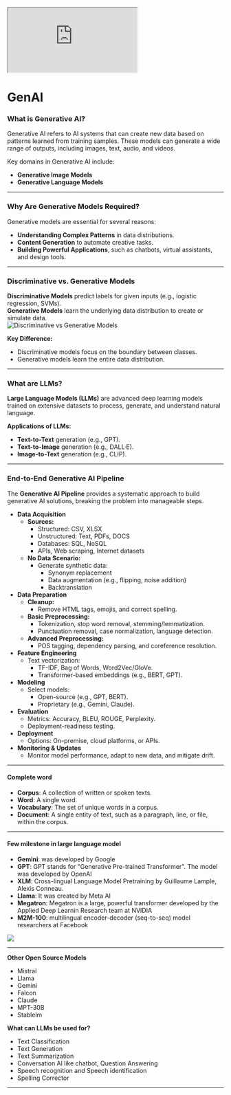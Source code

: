 
<iframe src="https://jalammar.github.io/illustrated-transformer/"> </iframe>


# GenAI

### **What is Generative AI?**  

Generative AI refers to AI systems that can create new data based on patterns learned from training samples. These models can generate a wide range of outputs, including images, text, audio, and videos.  

Key domains in Generative AI include:  
- **Generative Image Models**  
- **Generative Language Models**  

---

### **Why Are Generative Models Required?**  
Generative models are essential for several reasons:  
- **Understanding Complex Patterns** in data distributions.  
- **Content Generation** to automate creative tasks.  
- **Building Powerful Applications**, such as chatbots, virtual assistants, and design tools.  

---

### **Discriminative vs. Generative Models**  
**Discriminative Models** predict labels for given inputs (e.g., logistic regression, SVMs).  
**Generative Models** learn the underlying data distribution to create or simulate data.  
![Discriminative vs Generative Models](https://github.com/ParitKansal/photos/blob/main/Discriminative%20vs%20Generative%20Models.ppm)  

**Key Difference:**  
- Discriminative models focus on the boundary between classes.  
- Generative models learn the entire data distribution.  

---

### **What are LLMs?**  
**Large Language Models (LLMs)** are advanced deep learning models trained on extensive datasets to process, generate, and understand natural language.  

**Applications of LLMs:**  
- **Text-to-Text** generation (e.g., GPT).  
- **Text-to-Image** generation (e.g., DALL·E).  
- **Image-to-Text** generation (e.g., CLIP).  

---

### **End-to-End Generative AI Pipeline**  

The **Generative AI Pipeline** provides a systematic approach to build generative AI solutions, breaking the problem into manageable steps.  

- **Data Acquisition**  
  - **Sources:**  
    - Structured: CSV, XLSX  
    - Unstructured: Text, PDFs, DOCS  
    - Databases: SQL, NoSQL  
    - APIs, Web scraping, Internet datasets  
  - **No Data Scenario:**  
    - Generate synthetic data:  
      - Synonym replacement  
      - Data augmentation (e.g., flipping, noise addition)  
      - Backtranslation  
- **Data Preparation**  
  - **Cleanup:**  
    - Remove HTML tags, emojis, and correct spelling.  
  - **Basic Preprocessing:**  
    - Tokenization, stop word removal, stemming/lemmatization.  
    - Punctuation removal, case normalization, language detection.  
  - **Advanced Preprocessing:**  
    - POS tagging, dependency parsing, and coreference resolution.  
- **Feature Engineering**  
  - Text vectorization:  
    - TF-IDF, Bag of Words, Word2Vec/GloVe.  
    - Transformer-based embeddings (e.g., BERT, GPT).  
- **Modeling**  
  - Select models:  
    - Open-source (e.g., GPT, BERT).  
    - Proprietary (e.g., Gemini, Claude).  
- **Evaluation**  
  - Metrics: Accuracy, BLEU, ROUGE, Perplexity.  
  - Deployment-readiness testing.  
- **Deployment**  
  - Options: On-premise, cloud platforms, or APIs.  
- **Monitoring & Updates**  
  - Monitor model performance, adapt to new data, and mitigate drift.  
---  
#### **Complete word**
- **Corpus**: A collection of written or spoken texts.
- **Word**: A single word.
- **Vocabulary**: The set of unique words in a corpus.
- **Document**: A single entity of text, such as a paragraph, line, or file, within the corpus.

---

#### **Few milestone in large language model**
- **Gemini**: was developed by Google
- **GPT**: GPT stands for "Generative Pre-trained Transformer". The model was developed by OpenAl
- **XLM**: Cross-lingual Language Model Pretraining by Guillaume Lample, Alexis Conneau.
- **Llama**: It was created by Meta Al
- **Megatron**: Megatron is a large, powerful transformer developed by the Applied Deep Learnin Research team at NVIDIA
- **M2M-100**: multilingual encoder-decoder (seq-to-seq) model researchers at Facebook

![](https://github.com/ParitKansal/photos/blob/main/TypesOfTransformer.png)

---

**Other Open Source Models**
- Mistral
- Llama
- Gemini
- Falcon
- Claude
- MPT-30B
- Stablelm

**What can LLMs be used for?**
- Text Classification
- Text Generation
- Text Summarization
- Conversation Al like chatbot, Question Answering
- Speech recognition and Speech identification
- Spelling Corrector

---
